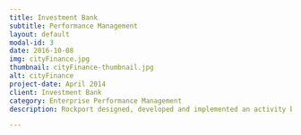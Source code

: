 ```yaml
---
title: Investment Bank
subtitle: Performance Management
layout: default
modal-id: 3
date: 2016-10-08
img: cityFinance.jpg
thumbnail: cityFinance-thumbnail.jpg
alt: cityFinance
project-date: April 2014
client: Investment Bank
category: Enterprise Performance Management
description: Rockport designed, developed and implemented an activity based costing application for a major investment bank, to provide visibility of costs across the entire worldwide IT division. As a consequence, the bank saved hundreds of millions of euros on their IT costs.

---
```

